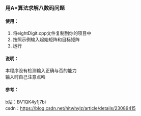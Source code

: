 ### 用A*算法求解八数码问题
#### 使用：
1. 将eightDigit.cpp文件复制到你的项目中  
2. 按照示例输入起始矩阵和目标矩阵  
3. 运行

#### 说明：
本程序没有检测输入正确与否的能力  
输入时自己注意点哈

#### 参考：
b站：BV1QK4y1j7bi  
csdn：https://blog.csdn.net/hitwhylz/article/details/23089415
